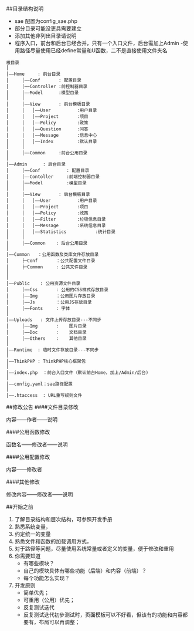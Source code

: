 ﻿##目录结构说明
- sae 配置为config_sae.php
- 部分目录可能没更具需要建立
- 添加其他非列出目录请说明
- 程序入口，前台和后台已经合并，只有一个入口文件，后台需加上Admin
-使用路径尽量使用已经define常量和U函数，二不是直接使用文件夹名
```
根目录  
│  
│——Home     : 前台目录  
│     │——Conf       : 配置目录  
│     │——Controller :前控制器目录  
│     │——Model      :模型目录  
│     │   
│     │——View       : 前台模板目录  
│     │   │——User          :用户目录  
│     │   │——Project       :项目  
│     │   │——Policy        :政策  
│     │   │——Question      :问答  
│     │   │——Message       :信息中心  
│     │   │——Index         :默认目录  
│     │   
│     │——Common     :前台公用目录  
│
│——Admin      : 后台目录  
│     │——Conf		   : 配置目录  
│     │——Contoller     :前端控制器目录  
│     │——Model         :模型目录  
│     │   
│     │——View       : 后台模板目录  
│     │   │——User          :用户目录  
│     │   │——Project       :项目  
│     │   │——Policy        :政策
│     │   │——Filter        :垃圾信息目录
│     │   │——Message       :系统信息目录
│     │   │——Statistics           :统计目录
│     │   
│     │——Common    : 后台公用目录
│
│——Common   ：公用函数及类库文件存放目录
│     ├─Conf       ：公共配置文件目录
│     ├─Common     : 公共文件目录
│    
│
│——Public    : 公用资源文件目录
│     │——Css       : 公用的CSS样式存放目录
│     │——Img       ：公用图片存放目录
│     │——Js        ：公用JS存放目录
│     │——Fonts	   : 字体
│
│——Uploads   : 文件上传存放目录---不同步
│     │——Img       :    图片目录
│     │——Doc       :    文档目录
│     │——Others    :    其他目录        
│
│——Runtime  : 临时文件存放目录---不同步
│
│——ThinkPHP : ThinkPHP核心框架包
│
│——index.php  ：前台入口文件（默认前台Home，加上/Admin/后台)
│
│——config.yaml：sae路径配置
│
│——.htaccess  : URL重写规则文件
```

##修改公告
####文件目录修改

内容——作者——说明

####公用函数修改

函数名——修改者——说明

####公用配置修改

内容——修改者

####其他修改

修改内容——修改者——说明

##开始之前

1. 了解目录结构和层次结构，可参照开发手册
2. 熟悉系统变量，
3. 约定统一的变量
4. 熟悉文件和函数的加载调用方式，
5. 对于路径等问题，尽量使用系统常量或者定义的变量，便于修改和重用
5. 你需要知道
    - 有哪些模块？
    - 自己的模块具体有哪些功能（后端）和内容（前端）？
    - 每个功能怎么实现？
6. 开发原则	
    - 简单优先；
    - 可重用（公用）优先；
    - 反复测试迭代
    - 反复测试迭代初步测试时，页面模板可以不好看，但该有的功能和内容都要有，布局可以再调整；

